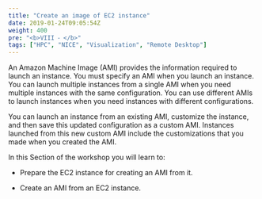 ```yaml
---
title: "Create an image of EC2 instance"
date: 2019-01-24T09:05:54Z
weight: 400
pre: "<b>VIII ⁃ </b>"
tags: ["HPC", "NICE", "Visualization", "Remote Desktop"]
---
```


An Amazon Machine Image (AMI) provides the information required to launch an instance. You must specify an AMI when you launch an instance. You can launch multiple instances from a single AMI when you need multiple instances with the same configuration. You can use different AMIs to launch instances when you need instances with different configurations.

You can launch an instance from an existing AMI, customize the instance, and then save this updated configuration as a custom AMI. Instances launched from this new custom AMI include the customizations that you made when you created the AMI.

In this Section of the workshop you will learn to: 

- Prepare the  EC2 instance for creating an AMI from it.

- Create an AMI from an EC2 instance.









